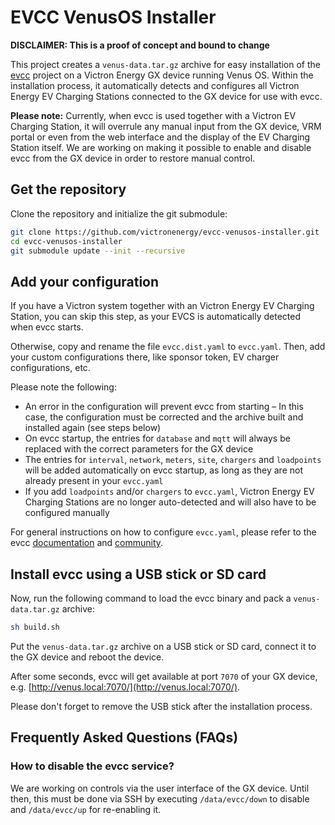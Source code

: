 # EVCC VenusOS Installer

**DISCLAIMER: This is a proof of concept and bound to change**

This project creates a `venus-data.tar.gz` archive for easy installation of the [evcc](https://github.com/evcc-io/evcc) project on a Victron Energy GX device running Venus OS. Within the installation process, it automatically detects and configures all Victron Energy EV Charging Stations connected to the GX device for use with evcc.

**Please note:** Currently, when evcc is used together with a Victron EV Charging Station, it will overrule any manual input from the GX device, VRM portal or even from the web interface and the display of the EV Charging Station itself. We are working on making it possible to enable and disable evcc from the GX device in order to restore manual control.

## Get the repository

Clone the repository and initialize the git submodule:
```sh
git clone https://github.com/victronenergy/evcc-venusos-installer.git
cd evcc-venusos-installer
git submodule update --init --recursive
```

## Add your configuration

If you have a Victron system together with an Victron Energy EV Charging Station, you can skip this step, as your EVCS is automatically detected when evcc starts.

Otherwise, copy and rename the file `evcc.dist.yaml` to `evcc.yaml`. Then, add your custom configurations there, like sponsor token, EV charger configurations, etc.

Please note the following:
* An error in the configuration will prevent evcc from starting – In this case, the configuration must be corrected and the archive built and installed again (see steps below)
* On evcc startup, the entries for `database` and `mqtt` will always be replaced with the correct parameters for the GX device
* The entries for `interval`, `network`, `meters`, `site`, `chargers` and `loadpoints` will be added automatically on evcc startup, as long as they are not already present in your `evcc.yaml`
* If you add `loadpoints` and/or `chargers` to `evcc.yaml`, Victron Energy EV Charging Stations are no longer auto-detected and will also have to be configured manually

For general instructions on how to configure `evcc.yaml`, please refer to the evcc [documentation](https://docs.evcc.io/en/docs/Home/) and [community](https://github.com/evcc-io/evcc/discussions/).

## Install evcc using a USB stick or SD card

Now, run the following command to load the evcc binary and pack a `venus-data.tar.gz` archive:

```sh
sh build.sh
```

Put the `venus-data.tar.gz` archive on a USB stick or SD card, connect it to the GX device and reboot the device.

After some seconds, evcc will get available at port `7070` of your GX device, e.g. [http://venus.local:7070/](http://venus.local:7070/).

Please don't forget to remove the USB stick after the installation process.

## Frequently Asked Questions (FAQs)

### How to disable the evcc service?

We are working on controls via the user interface of the GX device. Until then, this must be done via SSH by executing `/data/evcc/down` to disable and `/data/evcc/up` for re-enabling it.